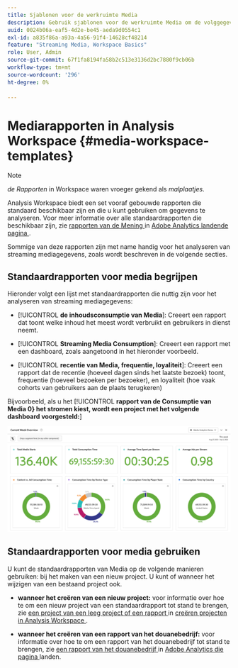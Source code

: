 ```yaml
---
title: Sjablonen voor de werkruimte Media
description: Gebruik sjablonen voor de werkruimte Media om de volggegevens te analyseren. Kies standaardsjablonen voor Ophalen of Streaming Media of maak uw eigen aangepaste sjablonen.
uuid: 0024b06a-eaf5-4d2e-be45-aeda9d0554c1
exl-id: a835f86a-a93a-4a56-91f4-14628cf48214
feature: "Streaming Media, Workspace Basics"
role: User, Admin
source-git-commit: 67f1fa8194fa58b2c513e3136d2bc7880f9cb06b
workflow-type: tm+mt
source-wordcount: '296'
ht-degree: 0%

---
```


# Mediarapporten in Analysis Workspace {#media-workspace-templates}

>[!NOTE]
>
>*de Rapporten* in Workspace waren vroeger gekend als *malplaatjes*.

Analysis Workspace biedt een set vooraf gebouwde rapporten die standaard beschikbaar zijn en die u kunt gebruiken om gegevens te analyseren. Voor meer informatie over alle standaardrapporten die beschikbaar zijn, zie [ rapporten van de Mening ](https://experienceleague.adobe.com/docs/analytics/analyze/landing.html?lang=en#menus) in [ Adobe Analytics landende pagina ](https://experienceleague.adobe.com/docs/analytics/analyze/landing.html).

Sommige van deze rapporten zijn met name handig voor het analyseren van streaming mediagegevens, zoals wordt beschreven in de volgende secties.

## Standaardrapporten voor media begrijpen

Hieronder volgt een lijst met standaardrapporten die nuttig zijn voor het analyseren van streaming mediagegevens:

* [!UICONTROL **de inhoudsconsumptie van Media**]: Creeert een rapport dat toont welke inhoud het meest wordt verbruikt en gebruikers in dienst neemt.

* [!UICONTROL **Streaming Media Consumption**]: Creeert een rapport met een dashboard, zoals aangetoond in het hieronder voorbeeld.

* [!UICONTROL **recentie van Media, frequentie, loyaliteit**]: Creeert een rapport dat de recentie (hoeveel dagen sinds het laatste bezoek) toont, frequentie (hoeveel bezoeken per bezoeker), en loyaliteit (hoe vaak cohorts van gebruikers aan de plaats terugkeren)

Bijvoorbeeld, als u het [!UICONTROL **rapport van de Consumptie van Media 0} het stromen kiest, wordt een project met het volgende dashboard voorgesteld:**]

![](/help/reporting/assets/aa-workspace.png)

## Standaardrapporten voor media gebruiken

U kunt de standaardrapporten van Media op de volgende manieren gebruiken:
bij het maken van een nieuw project. U kunt of wanneer het wijzigen van een bestaand project ook.

* **wanneer het creëren van een nieuw project:** voor informatie over hoe te om een nieuw project van een standaardrapport tot stand te brengen, zie [ een project van een leeg project of een rapport ](https://experienceleague.adobe.com/docs/analytics/analyze/analysis-workspace/build-workspace-project/create-projects.html?lang=en#create-a-project-from-a-blank-project-or-a-report) in [ creëren projecten in Analysis Workspace ](https://experienceleague.adobe.com/docs/analytics/analyze/analysis-workspace/build-workspace-project/create-projects.html?lang=en#create-a-project-from-a-blank-project-or-a-report).

* **wanneer het creëren van een rapport van het douanebedrijf:** voor informatie over hoe te om een rapport van het douanebedrijf tot stand te brengen, zie [ een rapport van het douanebedrijf ](https://experienceleague.adobe.com/docs/analytics/analyze/landing.html?lang=en#company-report) in [ Adobe Analytics die pagina ](https://experienceleague.adobe.com/docs/analytics/analyze/landing.html) landen.
